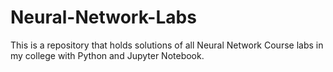 # Neural-Network-Labs
This is a repository that holds solutions of all Neural Network Course labs in my college with Python and Jupyter Notebook.
